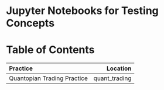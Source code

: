 # Jupyter Notebooks for Testing Concepts

# Table of Contents

| Practice | Location |
| :--- | ---: |
| Quantopian Trading Practice | quant_trading |
